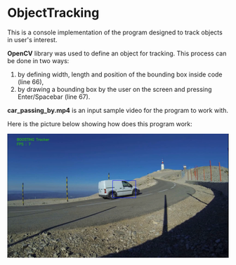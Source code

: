 # ObjectTracking

This is a console implementation of the program designed to track objects in user's interest.

**OpenCV** library was used to define an object for tracking. This process can be done in two ways:
1) by defining width, length and position of the bounding box inside code (line 66),
2) by drawing a bounding box by the user on the screen and pressing Enter/Spacebar (line 67).

**car_passing_by.mp4** is an input sample video for the program to work with.

Here is the picture below showing how does this program work:

![Alt text](car_tracking_example.png?raw=true "Car tracking")
